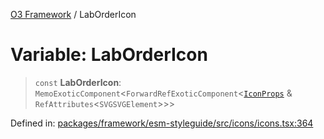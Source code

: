[O3 Framework](../API.md) / LabOrderIcon

# Variable: LabOrderIcon

> `const` **LabOrderIcon**: `MemoExoticComponent`\<`ForwardRefExoticComponent`\<[`IconProps`](../type-aliases/IconProps.md) & `RefAttributes`\<`SVGSVGElement`\>\>\>

Defined in: [packages/framework/esm-styleguide/src/icons/icons.tsx:364](https://github.com/habeshabro/openmrs-esm-core/blob/main/packages/framework/esm-styleguide/src/icons/icons.tsx#L364)
